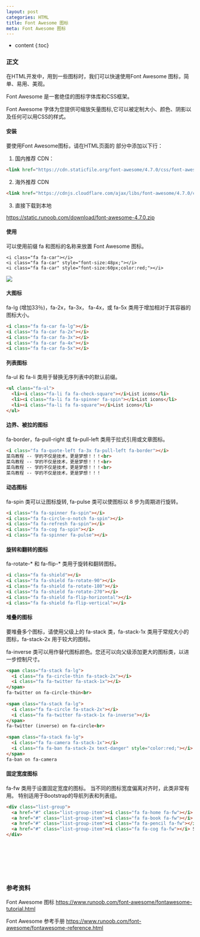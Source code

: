 ```yaml
---
layout: post
categories: HTML
title: Font Awesome 图标
meta: Font Awesome 图标
---
```

* content
{:toc}

### 正文

在HTML开发中，用到一些图标时，我们可以快速使用Font Awesome 图标，简单、易用、美观。

Font Awesome 是一套绝佳的图标字体库和CSS框架。

Font Awesome 字体为您提供可缩放矢量图标,它可以被定制大小、颜色、阴影以及任何可以用CSS的样式。

#### 安装

要使用Font Awesome图标，请在HTML页面的 部分中添加以下行：

1. 国内推荐 CDN：

```html
<link href="https://cdn.staticfile.org/font-awesome/4.7.0/css/font-awesome.min.css" rel="stylesheet">
```

2. 海外推荐 CDN

```html
<link href="https://cdnjs.cloudflare.com/ajax/libs/font-awesome/4.7.0/css/font-awesome.min.css" rel="stylesheet" >
```

3. 直接下载到本地

<https://static.runoob.com/download/font-awesome-4.7.0.zip>

#### 使用

可以使用前缀 fa 和图标的名称来放置 Font Awesome 图标。
```
<i class="fa fa-car"></i>
<i class="fa fa-car" style="font-size:48px;"></i>
<i class="fa fa-car" style="font-size:60px;color:red;"></i>
```

![]({{site.baseurl}}/images/20210105/20210105224235.png)

#### 大图标

fa-lg (增加33％)，fa-2x，fa-3x， fa-4x，或 fa-5x 类用于增加相对于其容器的图标大小。

```html
<i class="fa fa-car fa-lg"></i>
<i class="fa fa-car fa-2x"></i>
<i class="fa fa-car fa-3x"></i>
<i class="fa fa-car fa-4x"></i>
<i class="fa fa-car fa-5x"></i>
```

#### 列表图标

fa-ul 和 fa-li 类用于替换无序列表中的默认前缀。

```html
<ul class="fa-ul">
  <li><i class="fa-li fa fa-check-square"></i>List icons</li>
  <li><i class="fa-li fa fa-spinner fa-spin"></i>List icons</li>
  <li><i class="fa-li fa fa-square"></i>List icons</li>
</ul>
```

#### 边界、被拉的图标 

fa-border，fa-pull-right 或 fa-pull-left 类用于拉式引用或文章图标。

```html
<i class="fa fa-quote-left fa-3x fa-pull-left fa-border"></i>
菜鸟教程 -- 学的不仅是技术，更是梦想！！！<br>
菜鸟教程 -- 学的不仅是技术，更是梦想！！！<br>
菜鸟教程 -- 学的不仅是技术，更是梦想！！！<br>
菜鸟教程 -- 学的不仅是技术，更是梦想！！！
```

#### 动态图标

fa-spin 类可以让图标旋转, fa-pulse 类可以使图标以 8 步为周期进行旋转。

```html
<i class="fa fa-spinner fa-spin"></i>
<i class="fa fa-circle-o-notch fa-spin"></i>
<i class="fa fa-refresh fa-spin"></i>
<i class="fa fa-cog fa-spin"></i>
<i class="fa fa-spinner fa-pulse"></i>
```

#### 旋转和翻转的图标

fa-rotate-* 和 fa-flip-* 类用于旋转和翻转图标。

```html
<i class="fa fa-shield"></i>
<i class="fa fa-shield fa-rotate-90"></i>
<i class="fa fa-shield fa-rotate-180"></i>
<i class="fa fa-shield fa-rotate-270"></i>
<i class="fa fa-shield fa-flip-horizontal"></i>
<i class="fa fa-shield fa-flip-vertical"></i>
```

#### 堆叠的图标

要堆叠多个图标，请使用父级上的 fa-stack 类，fa-stack-1x 类用于常规大小的图标，fa-stack-2x 用于较大的图标。

fa-inverse 类可以用作替代图标颜色。您还可以向父级添加更大的图标类，以进一步控制尺寸。

```html
<span class="fa-stack fa-lg">
  <i class="fa fa-circle-thin fa-stack-2x"></i>
  <i class="fa fa-twitter fa-stack-1x"></i>
</span>
fa-twitter on fa-circle-thin<br>
 
<span class="fa-stack fa-lg">
  <i class="fa fa-circle fa-stack-2x"></i>
  <i class="fa fa-twitter fa-stack-1x fa-inverse"></i>
</span>
fa-twitter (inverse) on fa-circle<br>
 
<span class="fa-stack fa-lg">
  <i class="fa fa-camera fa-stack-1x"></i>
  <i class="fa fa-ban fa-stack-2x text-danger" style="color:red;"></i>
</span>
fa-ban on fa-camera
```

#### 固定宽度图标

fa-fw 类用于设置固定宽度的图标。 当不同的图标宽度偏离对齐时，此类非常有用。 特别适用于Bootstrap的导航列表和列表组。

```html
<div class="list-group">
  <a href="#" class="list-group-item"><i class="fa fa-home fa-fw"></i> Home</a>
  <a href="#" class="list-group-item"><i class="fa fa-book fa-fw"></i> Library</a>
  <a href="#" class="list-group-item"><i class="fa fa-pencil fa-fw"></i> Applications</a>
  <a href="#" class="list-group-item"><i class="fa fa-cog fa-fw"></i> Settings</a>
</div>
```


<br/><br/><br/><br/><br/>
### 参考资料 

Font Awesome 图标 <https://www.runoob.com/font-awesome/fontawesome-tutorial.html>

Font Awesome 参考手册 <https://www.runoob.com/font-awesome/fontawesome-reference.html>
